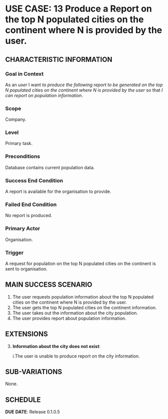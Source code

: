 # USE CASE: 13 Produce a Report on the top N populated cities on the continent where N is provided by the user.


## CHARACTERISTIC INFORMATION

### Goal in Context

As an *user* I want *to produce the following report to be generated
on the top N populated cities on the continent where N is provided by the user* so that *I can report on population information*.

### Scope

Company.

### Level

Primary task.

### Preconditions

Database contains current population data.

### Success End Condition

A report is available for the organisation to provide.

### Failed End Condition

No report is produced.

### Primary Actor

Organisation.

### Trigger

A request for population on the top N populated cities on the continent is sent to organisation.

## MAIN SUCCESS SCENARIO

1. The user requests population information about the top N populated cities on the continent where N is provided by the user.
2. The user gets the top N populated cities on the continent information.
3. The user takes out the information about the city population.
4. The user provides report about population information.

## EXTENSIONS

3. **Information about the city does not exist**:

   i.The user is unable to produce report on the city information.

## SUB-VARIATIONS

None.

## SCHEDULE

**DUE DATE**: Release 0.1.0.5
